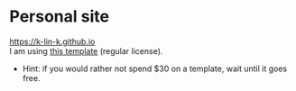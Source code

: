 # Personal site
https://k-lin-k.github.io<br>
I am using [this template](https://themeforest.net/item/tokyo-personal-portfolio-template/31647361) (regular license).
- Hint: if you would rather not spend $30 on a template, wait until it goes free.
